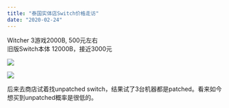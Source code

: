 ```yaml
---
title: "泰国实体店Switch价格走访"
date: "2020-02-24"
---
```


Witcher 3游戏2000B, 500元左右  
旧版Switch本体 12000B，接近3000元

![](https://goooooouwa.files.wordpress.com/2020/04/img_20200224_135256.jpg?w=768)

![](https://goooooouwa.files.wordpress.com/2020/04/img_20200224_135221.jpg?w=768)

后来去商店试着找unpatched switch，结果试了3台机器都是patched。看来如今想买到unpatched概率是很低的。
